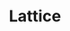 ---
word: "true"

types: "word"

title: "Lattice"

categories: ['']

tags: ['Lattice']

arabic: 'تشبيكة'

arexps: []

enwords: ['Lattice']

enexps: []

arlexicons: 'ش'

enlexicons: 'L'

authors: ['Ruqayya Roshdy']

translators: ['X']

citations: 'تطبيقات أساسية في المعالجة الآلية للغة العربية'

sources: 'مركز الملك عبدالله بن عبدالعزيز الدولي لخدمة اللغة العربية'

slug: ""
---